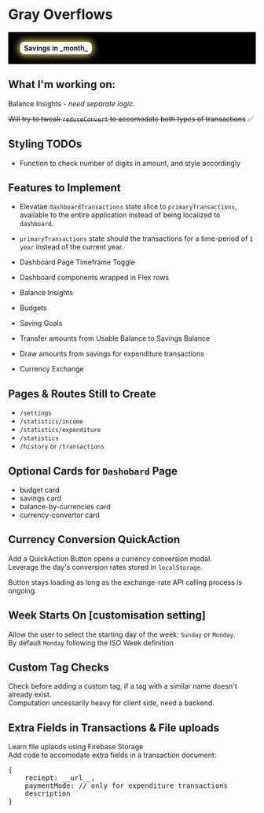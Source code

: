 # Gray Overflows 

<div class='light-on'>
<style>
    .light-on{
        position: relative;
        background-color: #000;
        padding: 24px;

        display: flex;        
        gap: 18px;
        flex-wrap: wrap;
        min-width: fit-content;

        >span {
            padding: 4px 8px;
            border-radius: 8px;
            background-color: #fff;
            color: #000;
            font-weight: 600;
            box-shadow: 0 0 15px 2px #f7e55e;
            white-space: nowrap;
        }
    }
</style>
<span>Savings in _month_</span>
</div>

## What I'm working on: 
Balance Insights - *need separate logic*.  

~~Will try to tweak `reduceConvert` to accomodate both types of transactions~~ ✅

## Styling TODOs
- Function to check number of digits in amount, and style accordingly

## Features to Implement
- Elevatae `dashboardTransactions` state slice to `primaryTransactions`, available to the entire application instead of being localized to `dashboard`.

- `primaryTransactions` state should the transactions for a time-period of `1 year` instead of the current year. 

- Dashboard Page Timeframe Toggle

- Dashboard components wrapped in Flex rows

- Balance Insights

- Budgets

- Saving Goals

- Transfer amounts from Usable Balance to Savings Balance

- Draw amounts from savings for expenditure transactions

- Currency Exchange

## Pages & Routes Still to Create
- `/settings`
- `/statistics/income`
- `/statistics/expenditure`
- `/statistics`
- `/history` or `/transactions`

## Optional Cards for `Dashobard` Page
- budget card
- savings card
- balance-by-currencies card
- currency-convertor card



## Currency Conversion QuickAction 
Add a QuickAction Button opens a currency conversion modal.  
Leverage the day's conversion rates stored in `localStorage`.  

Button stays loading as long as the exchange-rate API calling process is ongoing.  


## Week Starts On [customisation setting]
Allow the user to select the starting day of the week: `Sunday` or `Monday`.  
By default `Monday` following the ISO Week definition


## Custom Tag Checks
Check before adding a custom tag, if a tag with a similar name doesn't already exist.  
Computation uncessarily heavy for client side, need a backend.  

## Extra Fields in Transactions & File uploads
Learn file uplaods using Firebase Storage  
Add code to accomodate extra fields in a transaction document:  
<pre>
{ 
    reciept: __url__, 
    paymentMode: // only for expenditure transactions
    description
}
</pre>
